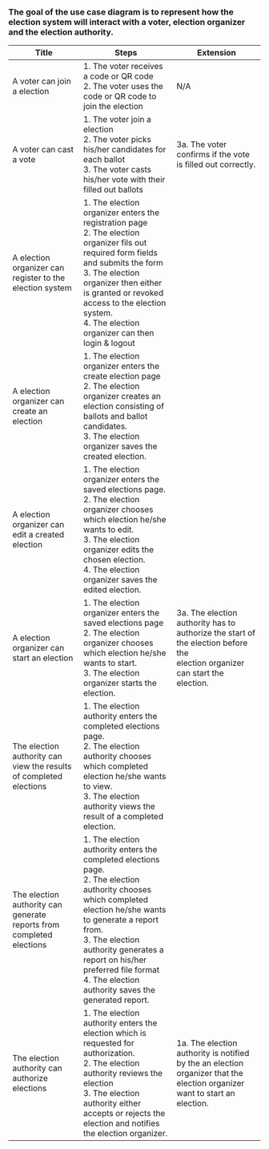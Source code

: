 ### The goal of the use case diagram is to represent how the election system will interact with a voter, election organizer and the election authority.



| Title                                                        | Steps                                                        | Extension                                                    |
| ------------------------------------------------------------ | ------------------------------------------------------------ | ------------------------------------------------------------ |
| A voter can join a election                                  | 1. The voter receives a code or QR code<br />2. The voter uses the code or QR code to join the election | N/A                                                          |
| A voter can cast a vote                                      | 1. The voter join a election <br />2. The voter picks his/her candidates for each ballot <br />3. The voter casts his/her vote with their filled out ballots | 3a. The voter confirms if the vote is filled out correctly.  |
| A election organizer can register to the election system     | 1. The election organizer enters the registration page<br />2. The election organizer fils out required form fields and submits the form <br />3. The election organizer then either is granted or revoked access to the election system.<br />4. The election organizer can then login & logout |                                                              |
| A election organizer can create an election                  | 1. The election organizer enters the create election page<br />2. The election organizer creates an election consisting of ballots and ballot candidates.<br />3. The election organizer saves the created election. |                                                              |
| A election organizer can edit a created election             | 1. The election organizer enters the saved elections page.<br />2. The election organizer chooses which election he/she wants to edit.<br />3. The election organizer edits the chosen election.<br />4. The election organizer saves the edited election. |                                                              |
| A election organizer can start an election                   | 1. The election organizer enters the saved elections page<br />2. The election organizer chooses which election he/she wants to start.<br />3. The election organizer starts the election. | 3a. The election authority has to authorize the start of the election before the <br />election organizer can start the election. |
| The election authority can view the results of completed elections | 1. The election authority enters the completed elections page.<br />2. The election authority chooses which completed election he/she wants to view.<br />3. The election authority views the result of a completed election. |                                                              |
| The election authority can generate reports from completed elections | 1. The election authority enters the completed elections page.<br />2. The election authority chooses which completed election he/she wants to generate a report from.<br />3. The election authority generates a report on his/her preferred file format<br />4. The election authority saves the generated report. |                                                              |
| The election authority can authorize elections               | 1. The election authority enters the election which is requested for authorization.<br />2. The election authority reviews the election<br />3. The election authority either accepts or rejects the election and notifies the election organizer. | 1a. The election authority is notified by the an election organizer that the election organizer want to start an election. |

